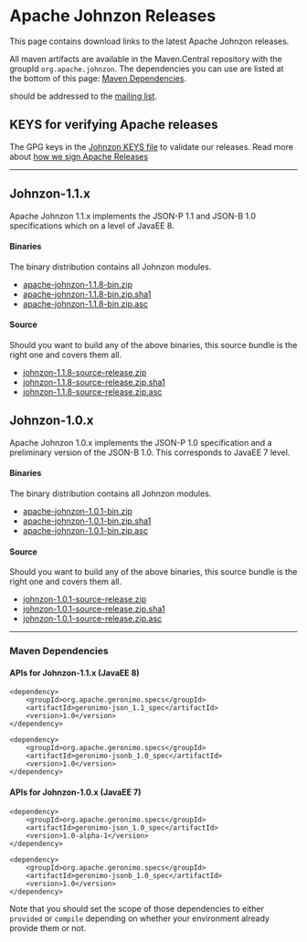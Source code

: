 <!---
Licensed to the Apache Software Foundation (ASF) under one
or more contributor license agreements.  See the NOTICE file
distributed with this work for additional information
regarding copyright ownership.  The ASF licenses this file
to you under the Apache License, Version 2.0 (the
"License"); you may not use this file except in compliance
with the License.  You may obtain a copy of the License at

  http://www.apache.org/licenses/LICENSE-2.0

Unless required by applicable law or agreed to in writing,
software distributed under the License is distributed on an
"AS IS" BASIS, WITHOUT WARRANTIES OR CONDITIONS OF ANY
KIND, either express or implied.  See the License for the
specific language governing permissions and limitations
under the License.
-->
# Apache Johnzon Releases

This page contains download links to the latest Apache Johnzon releases.

All maven artifacts are available in the Maven.Central repository with the groupId ``org.apache.johnzon``. 
The dependencies you can use are listed at the bottom of this page: [Maven Dependencies](#Maven_Dependencies).


should be addressed to the [mailing list](http://johnzon.apache.org/mail-lists.html).

## KEYS for verifying Apache releases

The GPG keys in the [Johnzon KEYS file](https://www.apache.org/dist/johnzon/KEYS) to validate our releases.
Read more about [how we sign Apache Releases](http://www.apache.org/info/verification.html)


----------

## Johnzon-1.1.x

Apache Johnzon 1.1.x implements the JSON-P 1.1 and JSON-B 1.0 specifications which on a level of JavaEE 8.

#### Binaries
The binary distribution contains all Johnzon modules.

* [apache-johnzon-1.1.8-bin.zip](https://www.apache.org/dyn/closer.lua/johnzon/johnzon-1.1.8/apache-johnzon-1.1.8-bin.zip)
* [apache-johnzon-1.1.8-bin.zip.sha1](https://www.apache.org/dist/johnzon/johnzon-1.1.8/apache-johnzon-1.1.8-bin.zip.sha1)
* [apache-johnzon-1.1.8-bin.zip.asc](https://www.apache.org/dist/johnzon/johnzon-1.1.8/apache-johnzon-1.1.8-bin.zip.asc)

#### Source
Should you want to build any of the above binaries, this source bundle is the right one and covers them all.

* [johnzon-1.1.8-source-release.zip](https://www.apache.org/dyn/closer.lua/johnzon/johnzon-1.1.8/johnzon-1.1.8-source-release.zip)
* [johnzon-1.1.8-source-release.zip.sha1](https://www.apache.org/dist/johnzon/johnzon-1.1.8/johnzon-1.1.8-source-release.zip.sha1)
* [johnzon-1.1.8-source-release.zip.asc](https://www.apache.org/dist/johnzon/johnzon-1.1.8/johnzon-1.1.8-source-release.zip.asc)


## Johnzon-1.0.x

Apache Johnzon 1.0.x implements the JSON-P 1.0 specification and a preliminary version of the JSON-B 1.0.
This corresponds to JavaEE 7 level.

#### Binaries
The binary distribution contains all Johnzon modules.

* [apache-johnzon-1.0.1-bin.zip](https://www.apache.org/dyn/closer.lua/johnzon/johnzon-1.0.1/apache-johnzon-1.0.1-bin.zip)
* [apache-johnzon-1.0.1-bin.zip.sha1](https://www.apache.org/dist/johnzon/johnzon-1.0.1/apache-johnzon-1.0.1-bin.zip.sha1)
* [apache-johnzon-1.0.1-bin.zip.asc](https://www.apache.org/dist/johnzon/johnzon-1.0.1/apache-johnzon-1.0.1-bin.zip.asc)

#### Source
Should you want to build any of the above binaries, this source bundle is the right one and covers them all.

* [johnzon-1.0.1-source-release.zip](https://www.apache.org/dyn/closer.lua/johnzon/johnzon-1.0.1/johnzon-1.0.1-source-release.zip)
* [johnzon-1.0.1-source-release.zip.sha1](https://www.apache.org/dist/johnzon/johnzon-1.0.1/johnzon-1.0.1-source-release.zip.sha1)
* [johnzon-1.0.1-source-release.zip.asc](https://www.apache.org/dist/johnzon/johnzon-1.0.1/johnzon-1.0.1-source-release.zip.asc)

-------

### Maven Dependencies

#### APIs for Johnzon-1.1.x (JavaEE 8)

    <dependency>
        <groupId>org.apache.geronimo.specs</groupId>
        <artifactId>geronimo-json_1.1_spec</artifactId>
        <version>1.0</version>
    </dependency>

    <dependency>
        <groupId>org.apache.geronimo.specs</groupId>
        <artifactId>geronimo-jsonb_1.0_spec</artifactId>
        <version>1.0</version>
    </dependency>

#### APIs for Johnzon-1.0.x (JavaEE 7)

    <dependency>
        <groupId>org.apache.geronimo.specs</groupId>
        <artifactId>geronimo-json_1.0_spec</artifactId>
        <version>1.0-alpha-1</version>
    </dependency>

    <dependency>
        <groupId>org.apache.geronimo.specs</groupId>
        <artifactId>geronimo-jsonb_1.0_spec</artifactId>
        <version>1.0</version>
    </dependency>

Note that you should set the scope of those dependencies to either `provided` or `compile` depending on whether your environment already provide them or not.
